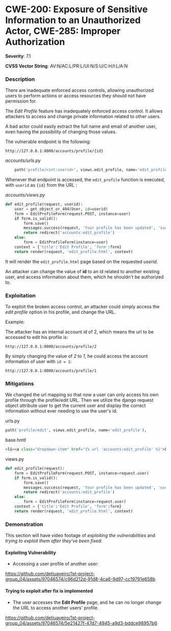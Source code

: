 # CWE-200: Exposure of Sensitive Information to an Unauthorized Actor, CWE-285: Improper Authorization

**Severity**: 7.1

**CVSS Vector String**: AV:N/AC:L/PR:L/UI:N/S:U/C:H/I:L/A:N

### Description

There are inadequate enforced access controls, allowing unauthorized users to perform actions or access resources they should not have permission for.

The *Edit Profile* feature has inadequately enforced access control. It allows attackers to access and change private information related to other users.

A bad actor could easily extract the full name and email of another user, even having the possibility of changing those values.

The vulnerable endpoint is the following:

`http://127.0.0.1:8000/accounts/profile/{id}`

*accounts/urls.py*

```py
    path('profile/<int:userid>', views.edit_profile, name='edit_profile'),
```

Whenever that endpoint is accessed, the `edit_profile` function is executed, with `userid` as `{id}` from the URL :

*accounts/views.py*

```py
def edit_profile(request, userid):
    user = get_object_or_404(User, id=userid)
    form = EditProfileForm(request.POST, instance=user)
    if form.is_valid():
        form.save()
        messages.success(request, 'Your profile has been updated', 'success')
        return redirect('accounts:edit_profile')
    else:
        form = EditProfileForm(instance=user)
    context = {'title':'Edit Profile', 'form':form}
    return render(request, 'edit_profile.html', context)
```

It will render the `edit_profile.html` page based on the requested *userid*.

An attacker can change the value of **id** to an id related to another existing user, and access information about them, which he shouldn't be authorized to.

### Exploitation



To exploit the broken access control, an attacker could simply access the *edit profile* option in his profile, and change the URL.

Example:

The attacker has an internal account id of 2, which means the url to be accessed to edit his profile is:

```
http://127.0.0.1:8000/accounts/profile/2
```

By simply changing the value of *2* to *1*, he could access the account information of user with `id = 1`:

```
http://127.0.0.1:8000/accounts/profile/1
```

### Mitigations

We changed the url mapping so that now a user can only access his own profile through the profile/edit URL. Then we utilize the django request object attribute user to get the current user and display the correct information without ever needing to use the user's id.

urls.py
```python
path('profile/edit', views.edit_profile, name='edit_profile'),
```
base.hmtl
```html
<li><a class="dropdown-item" href="{% url 'accounts:edit_profile' %}">Edit Profile</a></li>
```

views.py
```py
def edit_profile(request):
    form = EditProfileForm(request.POST, instance=request.user)
    if form.is_valid():
        form.save()
        messages.success(request, 'Your profile has been updated', 'success')
        return redirect('accounts:edit_profile')
    else:
        form = EditProfileForm(instance=request.user)
    context = {'title':'Edit Profile', 'form':form}
    return render(request, 'edit_profile.html', context)
```

### Demonstration

This section will have video footage of *exploiting the vulnerabilities* and *trying to exploit them after they've been fixed*:

#### Exploiting Vulnerability

- Accessing a user profile of another user:


https://github.com/detiuaveiro/1st-project-group_04/assets/97046574/c96d212d-91d8-4ca6-9d97-cc19791e658b


#### Trying to exploit after fix is implemented

- The user accesses the **Edit Profile** page, and he can no longer change the URL to access another users' profile.

https://github.com/detiuaveiro/1st-project-group_04/assets/97046574/5e21427f-47d7-4945-a9d3-bddce98957b6







